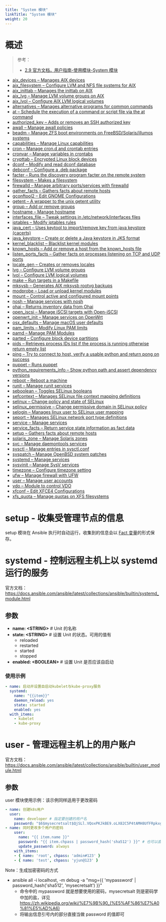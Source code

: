 ```yaml
---
title: "System 模块"
linkTitle: "System 模块"
weight: 20
---
```


# 概述

> 参考：
>
> - [2.9 官方文档，用户指南-使用模块-System 模块](<https://docs.ansible.com/ansible/2.9/modules/list_of_system_modules.html>)

- [aix_devices – Manages AIX devices](https://docs.ansible.com/ansible/2.9/modules/aix_devices_module.html#aix-devices-module)
- [aix_filesystem – Configure LVM and NFS file systems for AIX](https://docs.ansible.com/ansible/2.9/modules/aix_filesystem_module.html#aix-filesystem-module)
- [aix_inittab – Manages the inittab on AIX](https://docs.ansible.com/ansible/2.9/modules/aix_inittab_module.html#aix-inittab-module)
- [aix_lvg – Manage LVM volume groups on AIX](https://docs.ansible.com/ansible/2.9/modules/aix_lvg_module.html#aix-lvg-module)
- [aix_lvol – Configure AIX LVM logical volumes](https://docs.ansible.com/ansible/2.9/modules/aix_lvol_module.html#aix-lvol-module)
- [alternatives – Manages alternative programs for common commands](https://docs.ansible.com/ansible/2.9/modules/alternatives_module.html#alternatives-module)
- [at – Schedule the execution of a command or script file via the at command](https://docs.ansible.com/ansible/2.9/modules/at_module.html#at-module)
- [authorized_key – Adds or removes an SSH authorized key](https://docs.ansible.com/ansible/2.9/modules/authorized_key_module.html#authorized-key-module)
- [awall – Manage awall policies](https://docs.ansible.com/ansible/2.9/modules/awall_module.html#awall-module)
- [beadm – Manage ZFS boot environments on FreeBSD/Solaris/illumos systems](https://docs.ansible.com/ansible/2.9/modules/beadm_module.html#beadm-module)
- [capabilities – Manage Linux capabilities](https://docs.ansible.com/ansible/2.9/modules/capabilities_module.html#capabilities-module)
- [cron – Manage cron.d and crontab entries](https://docs.ansible.com/ansible/2.9/modules/cron_module.html#cron-module)
- [cronvar – Manage variables in crontabs](https://docs.ansible.com/ansible/2.9/modules/cronvar_module.html#cronvar-module)
- [crypttab – Encrypted Linux block devices](https://docs.ansible.com/ansible/2.9/modules/crypttab_module.html#crypttab-module)
- [dconf – Modify and read dconf database](https://docs.ansible.com/ansible/2.9/modules/dconf_module.html#dconf-module)
- [debconf – Configure a .deb package](https://docs.ansible.com/ansible/2.9/modules/debconf_module.html#debconf-module)
- [facter – Runs the discovery program facter on the remote system](https://docs.ansible.com/ansible/2.9/modules/facter_module.html#facter-module)
- [filesystem – Makes a filesystem](https://docs.ansible.com/ansible/2.9/modules/filesystem_module.html#filesystem-module)
- [firewalld – Manage arbitrary ports/services with firewalld](https://docs.ansible.com/ansible/2.9/modules/firewalld_module.html#firewalld-module)
- [gather_facts – Gathers facts about remote hosts](https://docs.ansible.com/ansible/2.9/modules/gather_facts_module.html#gather-facts-module)
- [gconftool2 – Edit GNOME Configurations](https://docs.ansible.com/ansible/2.9/modules/gconftool2_module.html#gconftool2-module)
- [getent – A wrapper to the unix getent utility](https://docs.ansible.com/ansible/2.9/modules/getent_module.html#getent-module)
- [group – Add or remove groups](https://docs.ansible.com/ansible/2.9/modules/group_module.html#group-module)
- [hostname – Manage hostname](https://docs.ansible.com/ansible/2.9/modules/hostname_module.html#hostname-module)
- [interfaces_file – Tweak settings in /etc/network/interfaces files](https://docs.ansible.com/ansible/2.9/modules/interfaces_file_module.html#interfaces-file-module)
- [iptables – Modify iptables rules](https://docs.ansible.com/ansible/2.9/modules/iptables_module.html#iptables-module)
- [java_cert – Uses keytool to import/remove key from java keystore (cacerts)](https://docs.ansible.com/ansible/2.9/modules/java_cert_module.html#java-cert-module)
- [java_keystore – Create or delete a Java keystore in JKS format](https://docs.ansible.com/ansible/2.9/modules/java_keystore_module.html#java-keystore-module)
- [kernel_blacklist – Blacklist kernel modules](https://docs.ansible.com/ansible/2.9/modules/kernel_blacklist_module.html#kernel-blacklist-module)
- [known_hosts – Add or remove a host from the known_hosts file](https://docs.ansible.com/ansible/2.9/modules/known_hosts_module.html#known-hosts-module)
- [listen_ports_facts – Gather facts on processes listening on TCP and UDP ports](https://docs.ansible.com/ansible/2.9/modules/listen_ports_facts_module.html#listen-ports-facts-module)
- [locale_gen – Creates or removes locales](https://docs.ansible.com/ansible/2.9/modules/locale_gen_module.html#locale-gen-module)
- [lvg – Configure LVM volume groups](https://docs.ansible.com/ansible/2.9/modules/lvg_module.html#lvg-module)
- [lvol – Configure LVM logical volumes](https://docs.ansible.com/ansible/2.9/modules/lvol_module.html#lvol-module)
- [make – Run targets in a Makefile](https://docs.ansible.com/ansible/2.9/modules/make_module.html#make-module)
- [mksysb – Generates AIX mksysb rootvg backups](https://docs.ansible.com/ansible/2.9/modules/mksysb_module.html#mksysb-module)
- [modprobe – Load or unload kernel modules](https://docs.ansible.com/ansible/2.9/modules/modprobe_module.html#modprobe-module)
- [mount – Control active and configured mount points](https://docs.ansible.com/ansible/2.9/modules/mount_module.html#mount-module)
- [nosh – Manage services with nosh](https://docs.ansible.com/ansible/2.9/modules/nosh_module.html#nosh-module)
- [ohai – Returns inventory data from Ohai](https://docs.ansible.com/ansible/2.9/modules/ohai_module.html#ohai-module)
- [open_iscsi – Manage iSCSI targets with Open-iSCSI](https://docs.ansible.com/ansible/2.9/modules/open_iscsi_module.html#open-iscsi-module)
- [openwrt_init – Manage services on OpenWrt](https://docs.ansible.com/ansible/2.9/modules/openwrt_init_module.html#openwrt-init-module)
- [osx_defaults – Manage macOS user defaults](https://docs.ansible.com/ansible/2.9/modules/osx_defaults_module.html#osx-defaults-module)
- [pam_limits – Modify Linux PAM limits](https://docs.ansible.com/ansible/2.9/modules/pam_limits_module.html#pam-limits-module)
- [pamd – Manage PAM Modules](https://docs.ansible.com/ansible/2.9/modules/pamd_module.html#pamd-module)
- [parted – Configure block device partitions](https://docs.ansible.com/ansible/2.9/modules/parted_module.html#parted-module)
- [pids – Retrieves process IDs list if the process is running otherwise return empty list](https://docs.ansible.com/ansible/2.9/modules/pids_module.html#pids-module)
- [ping – Try to connect to host, verify a usable python and return pong on success](https://docs.ansible.com/ansible/2.9/modules/ping_module.html#ping-module)
- [puppet – Runs puppet](https://docs.ansible.com/ansible/2.9/modules/puppet_module.html#puppet-module)
- [python_requirements_info – Show python path and assert dependency versions](https://docs.ansible.com/ansible/2.9/modules/python_requirements_info_module.html#python-requirements-info-module)
- [reboot – Reboot a machine](https://docs.ansible.com/ansible/2.9/modules/reboot_module.html#reboot-module)
- [runit – Manage runit services](https://docs.ansible.com/ansible/2.9/modules/runit_module.html#runit-module)
- [seboolean – Toggles SELinux booleans](https://docs.ansible.com/ansible/2.9/modules/seboolean_module.html#seboolean-module)
- [sefcontext – Manages SELinux file context mapping definitions](https://docs.ansible.com/ansible/2.9/modules/sefcontext_module.html#sefcontext-module)
- [selinux – Change policy and state of SELinux](https://docs.ansible.com/ansible/2.9/modules/selinux_module.html#selinux-module)
- [selinux_permissive – Change permissive domain in SELinux policy](https://docs.ansible.com/ansible/2.9/modules/selinux_permissive_module.html#selinux-permissive-module)
- [selogin – Manages linux user to SELinux user mapping](https://docs.ansible.com/ansible/2.9/modules/selogin_module.html#selogin-module)
- [seport – Manages SELinux network port type definitions](https://docs.ansible.com/ansible/2.9/modules/seport_module.html#seport-module)
- [service – Manage services](https://docs.ansible.com/ansible/2.9/modules/service_module.html#service-module)
- [service_facts – Return service state information as fact data](https://docs.ansible.com/ansible/2.9/modules/service_facts_module.html#service-facts-module)
- [setup – Gathers facts about remote hosts](https://docs.ansible.com/ansible/2.9/modules/setup_module.html#setup-module)
- [solaris_zone – Manage Solaris zones](https://docs.ansible.com/ansible/2.9/modules/solaris_zone_module.html#solaris-zone-module)
- [svc – Manage daemontools services](https://docs.ansible.com/ansible/2.9/modules/svc_module.html#svc-module)
- [sysctl – Manage entries in sysctl.conf](https://docs.ansible.com/ansible/2.9/modules/sysctl_module.html#sysctl-module)
- [syspatch – Manage OpenBSD system patches](https://docs.ansible.com/ansible/2.9/modules/syspatch_module.html#syspatch-module)
- [systemd – Manage services](https://docs.ansible.com/ansible/2.9/modules/systemd_module.html#systemd-module)
- [sysvinit – Manage SysV services](https://docs.ansible.com/ansible/2.9/modules/sysvinit_module.html#sysvinit-module)
- [timezone – Configure timezone setting](https://docs.ansible.com/ansible/2.9/modules/timezone_module.html#timezone-module)
- [ufw – Manage firewall with UFW](https://docs.ansible.com/ansible/2.9/modules/ufw_module.html#ufw-module)
- [user – Manage user accounts](https://docs.ansible.com/ansible/2.9/modules/user_module.html#user-module)
- [vdo – Module to control VDO](https://docs.ansible.com/ansible/2.9/modules/vdo_module.html#vdo-module)
- [xfconf – Edit XFCE4 Configurations](https://docs.ansible.com/ansible/2.9/modules/xfconf_module.html#xfconf-module)
- [xfs_quota – Manage quotas on XFS filesystems](https://docs.ansible.com/ansible/2.9/modules/xfs_quota_module.html#xfs-quota-module)

# setup - 收集受管理节点的信息

setup 模块在 Ansible 执行时自动运行，收集到的信息会以 [Fact 变量](/docs/9.运维/Ansible/Ansible%20Variables/Fact%20Variables.md)的形式保存。

# systemd - 控制远程主机上以 systemd 运行的服务

官方文档：https://docs.ansible.com/ansible/latest/collections/ansible/builtin/systemd_module.html

## 参数

- **name: \<STRING>** # Unit 的名称
- **state: \<STRING>** # 设置 Unit 的状态。可用的值有
  - reloaded
  - restarted
  - started
  - stopped
- **enabled: \<BOOLEAN>** # 设置 Unit 是否应该自启动

### 使用示例

```yaml
- name: 启动并设置自启动kubelet与kube-proxy服务
  systemd:
    name: "{{item}}"
    daemon_reload: yes
    state: started
    enabled: yes
  with_items:
    - kubelet
    - kube-proxy
```

# user - 管理远程主机上的用户账户

官方文档：https://docs.ansible.com/ansible/latest/collections/ansible/builtin/user_module.html

## 参数

user 模块使用示例：该示例同样适用于更改密码

```yaml
- name: 创建k8s用户
  user:
    name: developer # 指定要创建的用户名
    password: "$6$mysecretsalt$QjSLl.VQoxPKJkBE9.oLX82C5P4tAMH8UfFRpkxgkqSg2GNob8Y39hj5/cl7o0gbpPXVBGaB9oLuCPfVhIhyA0" # 使用下面Note中的命令来获取加密后的密码
- name: 同时更改多个用户的密码
    user:
      name: "{{ item.name }}"
      password: "{{ item.chpass | password_hash('sha512') }}" # 也可以直接使用明文作为密码
      update_password: always
    with_items:
    - { name: 'root', chpass: 'admin#123' }
    - { name: 'test', chpass: 'yjun@123' }
```

Note：生成加密密码的方式

- ansible all -i localhost, -m debug -a "msg={{ 'mypassword' | password\_hash('sha512', 'mysecretsalt') }}"
  - 命令中的 mypassword 就是想要使用的密码，mysecretsalt 则是密码学中加的盐，详见<https://zh.wikipedia.org/wiki/%E7%9B%90_(%E5%AF%86%E7%A0%81%E5%AD%A6)>
  - 将输出信息引号内的部分直接当做 password 的值即可
